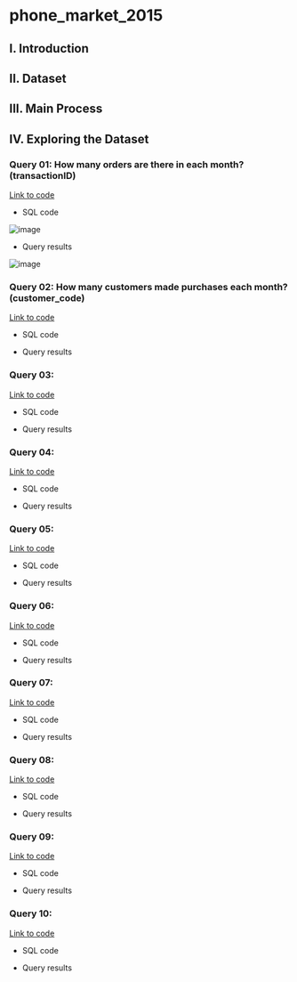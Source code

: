 # phone_market_2015
## I. Introduction


## II. Dataset


## III. Main Process


## IV. Exploring the Dataset
### Query 01: How many orders are there in each month? (transactionID)
[Link to code](https://console.cloud.google.com/bigquery?sq=322729696559:b5b679bf63d74a3cb8e87c4658323a87)
* SQL code

![image](https://github.com/user-attachments/assets/0e57a657-027f-476d-a073-e3a7b9b12de0)

* Query results

![image](https://github.com/user-attachments/assets/af7df9eb-7e4a-410d-b24c-a99196bf2dfc)

### Query 02: How many customers made purchases each month? (customer_code)
[Link to code](https://console.cloud.google.com/bigquery?sq=322729696559:454b35ae089f4c2b82563acf8bf92db7)
* SQL code



* Query results


### Query 03: 
[Link to code]()
* SQL code



* Query results



### Query 04: 
[Link to code]()
* SQL code



* Query results



### Query 05: 
[Link to code]()
* SQL code



* Query results


### Query 06: 
[Link to code]()
* SQL code



* Query results


### Query 07: 
[Link to code]()
* SQL code



* Query results


### Query 08: 
[Link to code]()
* SQL code



* Query results


### Query 09: 
[Link to code]()
* SQL code



* Query results


### Query 10: 
[Link to code]()
* SQL code



* Query results
